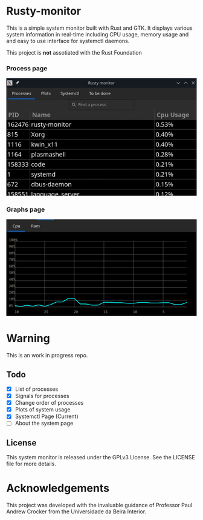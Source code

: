 # Rusty-monitor

This is a simple system monitor built with Rust and GTK. It displays various system information in real-time including CPU usage, memory usage and and easy to use interface for systemctl daemons.

This project is **not** assotiated with the Rust Foundation

### Process page
![Process page](imgs/img1.png)

### Graphs page
![Graphs page](imgs/img2.png)



# Warning

This is an work in progress repo.

## Todo 
- [x] List of processes
- [x] Signals for processes
- [x] Change order of processes
- [x] Plots of system usage 
- [x] Systemctl Page (Current)
- [ ] About the system page

## License

This system monitor is released under the GPLv3 License. See the LICENSE file for more details.

# Acknowledgements

This project was developed with the invaluable guidance of Professor Paul Andrew Crocker from the Universidade da Beira Interior. 